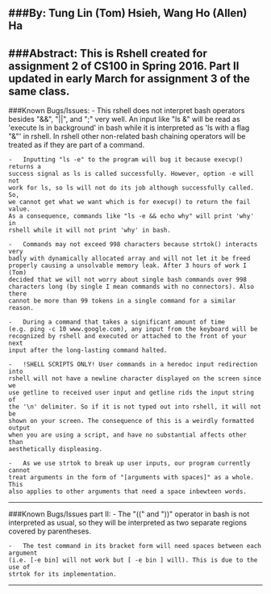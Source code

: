 ###By:
    Tung Lin (Tom) Hsieh, Wang Ho (Allen) Ha
---
###Abstract:
    This is Rshell created for assignment 2 of CS100 in Spring 2016.
    Part II updated in early March for assignment 3 of the same class.
---
###Known Bugs/Issues:
    -   This rshell does not interpret bash operators besides "&&", "||", and 
    ";" very well. An input like "ls &" will be read as 'execute ls in 
    background' in bash while it is interpreted as 'ls with a flag "&"' in 
    rshell. In rshell other non-related bash chaining operators will be 
    treated as if they are part of a command.

    -   Inputting "ls -e" to the program will bug it because execvp() returns a 
    success signal as ls is called successfully. However, option -e will not 
    work for ls, so ls will not do its job although successfully called. So, 
    we cannot get what we want which is for execvp() to return the fail value. 
    As a consequence, commands like "ls -e && echo why" will print 'why' in 
    rshell while it will not print 'why' in bash.

    -   Commands may not exceed 998 characters because strtok() interacts very 
    badly with dynamically allocated array and will not let it be freed 
    properly causing a unsolvable memory leak. After 3 hours of work I (Tom) 
    decided that we will not worry about single bash commands over 998 
    characters long (by single I mean commands with no connectors). Also there 
    cannot be more than 99 tokens in a single command for a similar reason.

    -   During a command that takes a significant amount of time 
    (e.g. ping -c 10 www.google.com), any input from the keyboard will be 
    recognized by rshell and executed or attached to the front of your next 
    input after the long-lasting command halted.

    -   !SHELL SCRIPTS ONLY! User commands in a heredoc input redirection into 
    rshell will not have a newline character displayed on the screen since we 
    use getline to received user input and getline rids the input string of 
    the '\n' delimiter. So if it is not typed out into rshell, it will not be 
    shown on your screen. The consequence of this is a weirdly formatted output
    when you are using a script, and have no substantial affects other than
    aesthetically displeasing.

    -   As we use strtok to break up user inputs, our program currently cannot
    treat arguments in the form of "[arguments with spaces]" as a whole. This
    also applies to other arguments that need a space inbewteen words.
---     
###Known Bugs/Issues part II:
    -   The "((" and "))" operator in bash is not interpreted as usual, so they
    will be interpreted as two separate regions covered by parentheses.

    -   The test command in its bracket form will need spaces between each argument
    (i.e. [-e bin] will not work but [ -e bin ] will). This is due to the use of
    strtok for its implementation.
---
